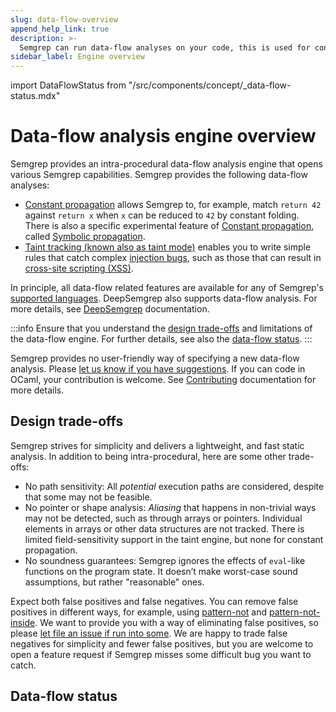 ```yaml
---
slug: data-flow-overview
append_help_link: true
description: >-
  Semgrep can run data-flow analyses on your code, this is used for constant propagation and for taint tracking.
sidebar_label: Engine overview
---
```


import DataFlowStatus from "/src/components/concept/_data-flow-status.mdx"

# Data-flow analysis engine overview

Semgrep provides an intra-procedural data-flow analysis engine that opens various Semgrep capabilities. Semgrep provides the following data-flow analyses:
- [Constant propagation](../constant-propagation/) allows Semgrep to, for example, match `return 42` against `return x` when `x` can be reduced to `42` by constant folding. There is also a specific experimental feature of [Constant propagation](../constant-propagation/), called [Symbolic propagation](/writing-rules/experiments/symbolic-propagation/).
- [Taint tracking (known also as taint mode)](../taint-mode/) enables you to write simple rules that catch complex [injection bugs](https://owasp.org/www-community/Injection_Flaws), such as those that can result in [cross-site scripting (XSS)](https://owasp.org/www-community/attacks/xss/).

In principle, all data-flow related features are available for any of Semgrep's [supported languages](/supported-languages/). DeepSemgrep also supports data-flow analysis. For more details, see [DeepSemgrep](/docs/deepsemgrep/) documentation.

:::info
Ensure that you understand the [design trade-offs](#design-trade-offs) and limitations of the data-flow engine. For further details, see also the [data-flow status](#data-flow-status). 
:::

Semgrep provides no user-friendly way of specifying a new data-flow analysis. Please [let us know if you have suggestions](https://github.com/returntocorp/semgrep/issues/new/choose). If you can code in OCaml, your contribution is welcome. See [Contributing](/docs/contributing/contributing/) documentation for more details.

## Design trade-offs

Semgrep strives for simplicity and delivers a lightweight, and fast static analysis. In addition to being intra-procedural, here are some other trade-offs:

- No path sensitivity: All _potential_ execution paths are considered, despite that some may not be feasible.
- No pointer or shape analysis: _Aliasing_ that happens in non-trivial ways may not be detected, such as through arrays or pointers. Individual elements in arrays or other data structures are not tracked. There is limited field-sensitivity support in the taint engine, but none for constant propagation.
- No soundness guarantees: Semgrep ignores the effects of `eval`-like functions on the program state. It doesn’t make worst-case sound assumptions, but rather "reasonable" ones.

Expect both false positives and false negatives. You can remove false positives in different ways, for example, using [pattern-not](../../rule-syntax/#pattern-not) and [pattern-not-inside](../../rule-syntax/#pattern-not-inside). We want to provide you with a way of eliminating false positives, so please [let file an issue if run into some](https://github.com/returntocorp/semgrep/issues/new/choose). We are happy to trade false negatives for simplicity and fewer false positives, but you are welcome to open a feature request if Semgrep misses some difficult bug you want to catch.

## Data-flow status

<DataFlowStatus />
